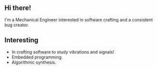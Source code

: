 Hi there!
----
I'm a Mechanical Engineer interested in software crafting and a consistent bug creator.

Interesting
-----
- In crafting software to study vibrations and signals!
- Embedded programming.
- Algorithmic synthesis.
